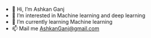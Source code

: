 - 👋 Hi, I’m Ashkan Ganj
- 👀 I’m interested in Machine learning and deep learning
- 🌱 I’m currently learning Machine learning
- 📫 Mail me AshkanGanj@gmail.com

<!---
Ashkan-Agc/Ashkan-Agc is a ✨ special ✨ repository because its `README.md` (this file) appears on your GitHub profile.
You can click the Preview link to take a look at your changes.
--->
